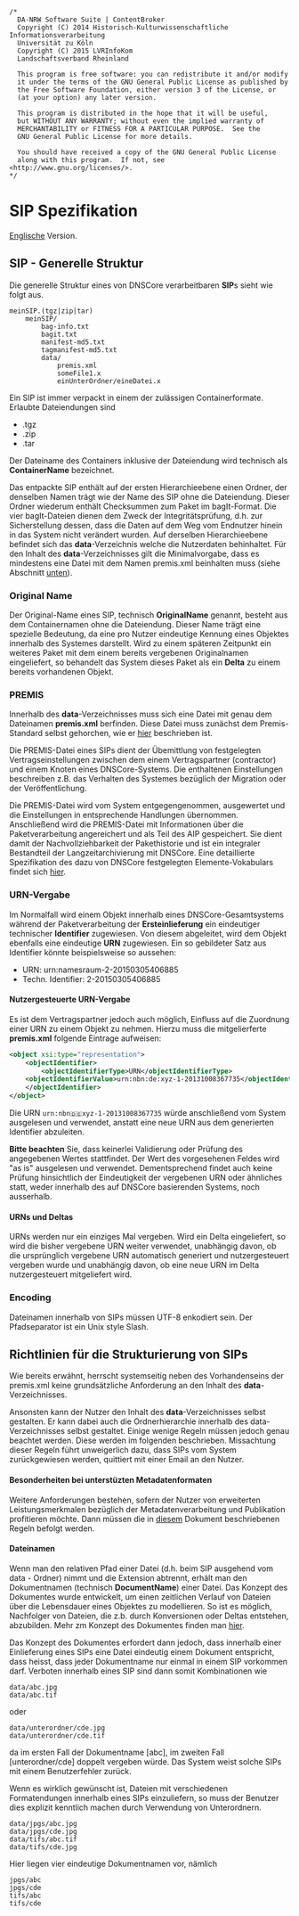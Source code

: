	/*
	  DA-NRW Software Suite | ContentBroker
	  Copyright (C) 2014 Historisch-Kulturwissenschaftliche Informationsverarbeitung
	  Universität zu Köln
	  Copyright (C) 2015 LVRInfoKom
	  Landschaftsverband Rheinland
	
	  This program is free software: you can redistribute it and/or modify
	  it under the terms of the GNU General Public License as published by
	  the Free Software Foundation, either version 3 of the License, or
	  (at your option) any later version.
	
	  This program is distributed in the hope that it will be useful,
	  but WITHOUT ANY WARRANTY; without even the implied warranty of
	  MERCHANTABILITY or FITNESS FOR A PARTICULAR PURPOSE.  See the
	  GNU General Public License for more details.
	
	  You should have received a copy of the GNU General Public License
	  along with this program.  If not, see <http://www.gnu.org/licenses/>.
	*/

# SIP Spezifikation

[Englische](https://github.com/da-nrw/DNSCore/blob/master/ContentBroker/src/main/markdown/specification_sip.md) Version.

## SIP - Generelle Struktur

Die generelle Struktur eines von DNSCore verarbeitbaren **SIP**s sieht wie folgt aus.

    meinSIP.(tgz|zip|tar)
        meinSIP/
        	bag-info.txt
        	bagit.txt
        	manifest-md5.txt
        	tagmanifest-md5.txt
        	data/
        		premis.xml
        		someFile1.x
        		einUnterOrdner/eineDatei.x

Ein SIP ist immer verpackt in einem der zulässigen Containerformate.
Erlaubte Dateiendungen sind

* .tgz
* .zip
* .tar

Der Dateiname des Containers inklusive der Dateiendung wird technisch
als **ContainerName** bezeichnet.

Das entpackte SIP enthält auf der ersten Hierarchieebene einen Ordner, 
der denselben Namen trägt wie der Name des SIP ohne die Dateiendung.
Dieser Ordner wiederum enthält Checksummen zum Paket im bagIt-Format.
Die vier bagIt-Dateien dienen dem Zweck der Integritätsprüfung, d.h. zur 
Sicherstellung dessen, dass die Daten auf dem Weg vom Endnutzer hinein
in das System nicht verändert wurden. Auf derselben Hierarchieebene befindet sich
das **data**-Verzeichnis welche die Nutzerdaten behinhaltet. Für den Inhalt des
**data**-Verzeichnisses gilt die Minimalvorgabe, dass es mindestens eine Datei
mit dem Namen premis.xml beinhalten muss 
(siehe Abschnitt [unten](specification_sip.de.md#premis)).

### Original Name

Der Original-Name eines SIP, technisch **OriginalName** genannt, besteht
aus dem Containernamen ohne die Dateiendung. Dieser Name trägt eine spezielle
Bedeutung, da eine pro Nutzer eindeutige Kennung eines Objektes innerhalb 
des Systemes darstellt. Wird zu einem späteren Zeitpunkt ein weiteres Paket mit dem einem bereits vergebenen 
Originalnamen eingeliefert, so behandelt das System dieses Paket als ein **Delta** zu einem bereits vorhandenen Objekt.

### PREMIS

Innerhalb des **data**-Verzeichnisses muss sich eine Datei mit genau dem Dateinamen **premis.xml**
berfinden. Diese Datei muss zunächst dem Premis-Standard selbst gehorchen, wie er [hier](http://www.loc.gov/standards/premis/v2/premis-2-2.pdf) beschrieben ist.

Die PREMIS-Datei eines SIPs dient der Übemittlung von festgelegten Vertragseinstellungen zwischen dem 
einem Vertragspartner (contractor) und einem Knoten eines DNSCore-Systems. Die enthaltenen Einstellungen
beschreiben z.B. das Verhalten des Systemes bezüglich der Migration oder der Veröffentlichung.

Die PREMIS-Datei wird vom System entgegengenommen, ausgewertet und die Einstellungen in entsprechende Handlungen
übernommen. Anschließend wird die PREMIS-Datei mit Informationen über die Paketverarbeitung angereichert und als
Teil des AIP gespeichert. Sie dient damit der Nachvollziehbarkeit der Pakethistorie und ist ein integraler Bestandteil
der Langzeitarchivierung mit DNSCore. Eine detaillierte Spezifikation des dazu von DNSCore festgelegten 
Elemente-Vokabulars findet sich [hier](https://github.com/da-nrw/DNSCore/blob/master/ContentBroker/src/main/markdown/specification_premis.md).

### URN-Vergabe

Im Normalfall wird einem Objekt innerhalb eines DNSCore-Gesamtsystems während der Paketverarbeitung der **Ersteinlieferung**
ein eindeutiger technischer **Identifier** zugewiesen. Von diesem abgeleitet, 
wird dem Objekt ebenfalls eine eindeutige **URN** zugewiesen. Ein so gebildeter Satz aus Identifier könnte beispielsweise so aussehen:

* URN: urn:namesraum-2-20150305406885
* Techn. Identifier: 2-20150305406885

#### Nutzergesteuerte URN-Vergabe

Es ist dem Vertragspartner jedoch auch möglich, Einfluss auf die Zuordnung einer URN zu einem Objekt zu nehmen. 
Hierzu muss die mitgelierferte **premis.xml** folgende Eintrage aufweisen:

```xml
<object xsi:type="representation">
    <objectIdentifier>
        <objectIdentifierType>URN</objectIdentifierType>
	<objectIdentifierValue>urn:nbn:de:xyz-1-20131008367735</objectIdentifierValue>
    </objectIdentifier>
</object>
```
Die URN <code>urn:nbn:de:xyz-1-20131008367735</code> würde anschließend vom System ausgelesen und verwendet, anstatt eine neue URN aus dem generierten Identifier abzuleiten.

**Bitte beachten** Sie, dass keinerlei Validierung oder Prüfung des angegebenen Wertes stattfindet. Der Wert des vorgesehenen Feldes wird "as is" ausgelesen und verwendet. Dementsprechend findet auch keine Prüfung hinsichtlich der Eindeutigkeit
der vergebenen URN oder ähnliches statt, weder innerhalb des auf DNSCore basierenden Systems, noch ausserhalb.

#### URNs und Deltas

URNs werden nur ein einziges Mal vergeben. Wird ein Delta eingeliefert, so wird die bisher vergebene URN weiter verwendet,
unabhängig davon, ob die ursprünglich vergebene URN automatisch generiert und nutzergesteuert vergeben wurde und unabhängig davon, ob eine neue URN im Delta nutzergesteuert mitgeliefert wird.

### Encoding

Dateinamen innerhalb von SIPs müssen UTF-8 enkodiert sein. Der Pfadseparator ist ein Unix style Slash.

## Richtlinien für die Strukturierung von SIPs

Wie bereits erwähnt, herrscht systemseitig neben des Vorhandenseins 
der premis.xml keine grundsätzliche Anforderung an den Inhalt des **data**-Verzeichnisses.

Ansonsten kann der Nutzer den Inhalt des **data**-Verzeichnisses selbst gestalten. Er kann dabei auch die Ordnerhierarchie
innerhalb des data-Verzeichnisses selbst gestaltet. Einige wenige Regeln müssen jedoch genau beachtet werden. Diese
werden im folgenden beschrieben. Missachtung dieser Regeln führt unweigerlich dazu, dass SIPs vom System zurückgewiesen 
werden, quittiert mit einer Email an den Nutzer.

#### Besonderheiten bei unterstüzten Metadatenformaten

Weitere Anforderungen bestehen, sofern der Nutzer von erweiterten 
Leistungsmerkmalen bezüglich der Metadatenverarbeitung und Publikation profitieren möchte.
Dann müssen die in [diesem](https://github.com/da-nrw/DNSCore/blob/master/ContentBroker/src/main/markdown/2015-01-14_Metadaten_in_DA-NRW.pdf?raw=true) Dokument beschriebenen Regeln befolgt werden.

#### Dateinamen

Wenn man den relativen Pfad einer Datei (d.h. beim SIP ausgehend vom data - Ordner) nimmt und die Extension abtrennt, erhält man den Dokumentnamen (technisch **DocumentName**) einer Datei. Das Konzept des Dokumentes wurde entwickelt, um einen zeitlichen Verlauf von Dateien über die Lebensdauer eines Objektes zu modellieren. So ist es möglich, Nachfolger von Dateien, die z.b. durch Konversionen oder Deltas entstehen, abzubilden. Mehr zm Konzept des Dokumentes finden man [hier](https://github.com/da-nrw/DNSCore/blob/master/ContentBroker/src/main/markdown/object_model.de.md#document---das-dokument).

Das Konzept des Dokumentes erfordert dann jedoch, dass innerhalb einer Einlieferung eines SIPs eine Datei eindeutig einem Dokument entspricht, dass heisst, dass jeder Dokumentname nur einmal in einem SIP vorkommen darf. Verboten innerhalb eines SIP sind dann somit Kombinationen wie

    data/abc.jpg
    data/abc.tif

oder 

    data/unterordner/cde.jpg
    data/unterordner/cde.tif
    
da im ersten Fall der Dokumentname [abc], im zweiten Fall [unterordner/cde] doppelt vergeben würde. Das System weist solche SIPs mit einem Benutzerfehler zurück.

Wenn es wirklich gewünscht ist, Dateien mit verschiedenen Formatendungen innerhalb eines SIPs einzuliefern, so muss der Benutzer dies explizit kenntlich machen durch Verwendung von Unterordnern.

    data/jpgs/abc.jpg
    data/jpgs/cde.jpg
    data/tifs/abc.tif
    data/tifs/cde.jpg
    
Hier liegen vier eindeutige Dokumentnamen vor, nämlich

    jpgs/abc
    jpgs/cde
    tifs/abc
    tifs/cde

